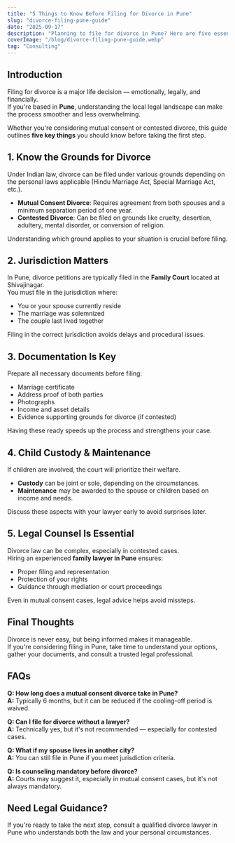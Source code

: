 ```yaml
---
title: "5 Things to Know Before Filing for Divorce in Pune"
slug: "divorce-filing-pune-guide"
date: "2025-09-17"
description: "Planning to file for divorce in Pune? Here are five essential legal and practical insights to help you prepare, protect your rights, and navigate the process smoothly."
coverImage: "/blog/divorce-filing-pune-guide.webp"
tag: "Consulting"
---
```


## Introduction

Filing for divorce is a major life decision — emotionally, legally, and financially.  
If you're based in **Pune**, understanding the local legal landscape can make the process smoother and less overwhelming.

Whether you're considering mutual consent or contested divorce, this guide outlines **five key things** you should know before taking the first step.

## 1. Know the Grounds for Divorce

Under Indian law, divorce can be filed under various grounds depending on the personal laws applicable (Hindu Marriage Act, Special Marriage Act, etc.).

- **Mutual Consent Divorce**: Requires agreement from both spouses and a minimum separation period of one year.  
- **Contested Divorce**: Can be filed on grounds like cruelty, desertion, adultery, mental disorder, or conversion of religion.

Understanding which ground applies to your situation is crucial before filing.

## 2. Jurisdiction Matters

In Pune, divorce petitions are typically filed in the **Family Court** located at Shivajinagar.  
You must file in the jurisdiction where:

- You or your spouse currently reside  
- The marriage was solemnized  
- The couple last lived together

Filing in the correct jurisdiction avoids delays and procedural issues.

## 3. Documentation Is Key

Prepare all necessary documents before filing:

- Marriage certificate  
- Address proof of both parties  
- Photographs  
- Income and asset details  
- Evidence supporting grounds for divorce (if contested)

Having these ready speeds up the process and strengthens your case.

## 4. Child Custody & Maintenance

If children are involved, the court will prioritize their welfare.

- **Custody** can be joint or sole, depending on the circumstances.  
- **Maintenance** may be awarded to the spouse or children based on income and needs.

Discuss these aspects with your lawyer early to avoid surprises later.

## 5. Legal Counsel Is Essential

Divorce law can be complex, especially in contested cases.  
Hiring an experienced **family lawyer in Pune** ensures:

- Proper filing and representation  
- Protection of your rights  
- Guidance through mediation or court proceedings

Even in mutual consent cases, legal advice helps avoid missteps.

## Final Thoughts

Divorce is never easy, but being informed makes it manageable.  
If you're considering filing in Pune, take time to understand your options, gather your documents, and consult a trusted legal professional.

## FAQs

**Q: How long does a mutual consent divorce take in Pune?**  
**A:** Typically 6 months, but it can be reduced if the cooling-off period is waived.

**Q: Can I file for divorce without a lawyer?**  
**A:** Technically yes, but it's not recommended — especially for contested cases.

**Q: What if my spouse lives in another city?**  
**A:** You can still file in Pune if you meet jurisdiction criteria.

**Q: Is counseling mandatory before divorce?**  
**A:** Courts may suggest it, especially in mutual consent cases, but it's not always mandatory.

## Need Legal Guidance?

If you're ready to take the next step, consult a qualified divorce lawyer in Pune who understands both the law and your personal circumstances.
